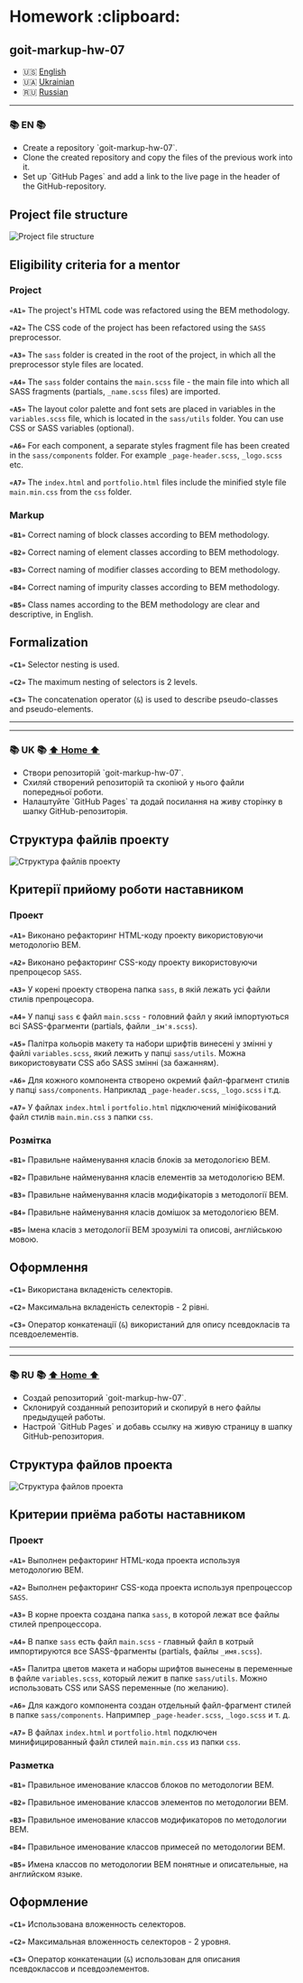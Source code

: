 <h1 id="home">Homework :clipboard:</h1>

## goit-markup-hw-07


* 🇺🇸 [English](#en)
* 🇺🇦 [Ukrainian](#uk)
* 🇷🇺 [Russian](#ru)

--- 

<h3 id="en">📚 EN 📚</h3>

<ul>
		<li>Create a repository `goit-markup-hw-07`.</li>
		<li>Clone the created repository and copy the files of the previous work into it.</li>
		<li>Set up `GitHub Pages` and add a link to the live page in the header of the GitHub-repository.</li>
	</ul>

 ## Project file structure

![Project file structure](./preview.svg)

## Eligibility criteria for a mentor

### Project

**`«A1»`** The project's HTML code was refactored using the BEM methodology.

**`«A2»`** The CSS code of the project has been refactored using the `SASS` preprocessor.

**`«A3»`** The `sass` folder is created in the root of the project, in which all the preprocessor style files are located.

**`«A4»`** The `sass` folder contains the `main.scss` file - the main file into which all SASS fragments (partials, `_name.scss` files) are imported.

**`«A5»`** The layout color palette and font sets are placed in variables in the `variables.scss` file, which is located in the `sass/utils` folder. You can use CSS or SASS variables (optional).

**`«A6»`** For each component, a separate styles fragment file has been created in the `sass/components` folder. For example `_page-header.scss`, `_logo.scss` etc.

**`«A7»`** The `index.html` and `portfolio.html` files include the minified style file `main.min.css` from the `css` folder.

### Markup

**`«B1»`** Correct naming of block classes according to BEM methodology.

**`«B2»`** Correct naming of element classes according to BEM methodology.

**`«B3»`** Correct naming of modifier classes according to BEM methodology.

**`«B4»`** Correct naming of impurity classes according to BEM methodology.

**`«B5»`** Class names according to the BEM methodology are clear and descriptive, in English.

## Formalization

**`«C1»`** Selector nesting is used.

**`«C2»`** The maximum nesting of selectors is 2 levels.

**`«C3»`** The concatenation operator (`&`) is used to describe pseudo-classes and pseudo-elements.

---
---

<h3 id="uk">📚 UK 📚 <a href="#home">⬆ Home ⬆</a></h3> 			

<ul>
  <li>Створи репозиторій `goit-markup-hw-07`.</li>
  <li>Схиляй створений репозиторій та скопіюй у нього файли попередньої роботи.</li>
  <li>Налаштуйте `GitHub Pages` та додай посилання на живу сторінку в шапку GitHub-репозиторія.</li>
  </ul>

## Структура файлів проекту

![Структура файлів проекту](./preview.svg)

## Критерії прийому роботи наставником

### Проект

**`«A1»`** Виконано рефакторинг HTML-коду проекту використовуючи методологію BEM.

**`«A2»`** Виконано рефакторинг CSS-коду проекту використовуючи препроцесор `SASS`.

**`«A3»`** У корені проекту створена папка `sass`, в якій лежать усі файли стилів препроцесора.

**`«A4»`** У папці `sass` є файл `main.scss` - головний файл у який імпортуються всі SASS-фрагменти (partials, файли `_ім'я.scss`).

**`«A5»`** Палітра кольорів макету та набори шрифтів винесені у змінні у файлі `variables.scss`, який лежить у папці `sass/utils`. Можна використовувати CSS або SASS змінні (за бажанням).

**`«A6»`** Для кожного компонента створено окремий файл-фрагмент стилів у папці `sass/components`. Наприклад `_page-header.scss`, `_logo.scss` і т.д.

**`«A7»`** У файлах `index.html` і `portfolio.html` підключений мініфікований файл стилів `main.min.css` з папки `css`.

### Розмітка

**`«B1»`** Правильне найменування класів блоків за методологією BEM.

**`«B2»`** Правильне найменування класів елементів за методологією BEM.

**`«B3»`** Правильне найменування класів модифікаторів з методології BEM.

**`«B4»`** Правильне найменування класів домішок за методологією BEM.

**`«B5»`** Імена класів з методології BEM зрозумілі та описові, англійською мовою.

## Оформлення

**`«C1»`** Використана вкладеність селекторів.

**`«C2»`** Максимальна вкладеність селекторів - 2 рівні.

**`«C3»`** Оператор конкатенації (`&`) використаний для опису псевдокласів та псевдоелементів.

---
---

<h3 id="ru">📚 RU 📚 <a href="#home">⬆ Home ⬆</a></h3> 

<ul>
		<li>Создай репозиторий `goit-markup-hw-07`.</li>
		<li>Склонируй созданный репозиторий и скопируй в него файлы предыдущей работы.</li>
		<li>Настрой `GitHub Pages` и добавь ссылку на живую страницу в шапку GitHub-репозитория.</li>
	</ul>

## Структура файлов проекта

![Структура файлов проекта](./preview.svg)

## Критерии приёма работы наставником

### Проект

**`«A1»`** Выполнен рефакторинг HTML-кода проекта используя методологию BEM.

**`«A2»`** Выполнен рефакторинг CSS-кода проекта используя препроцессор `SASS`.

**`«A3»`** В корне проекта создана папка `sass`, в которой лежат все файлы стилей препроцессора.

**`«A4»`** В папке `sass` есть файл `main.scss` - главный файл в котрый импортируются все SASS-фрагменты (partials, файлы `_имя.scss`).

**`«A5»`** Палитра цветов макета и наборы шрифтов вынесены в переменные в файле `variables.scss`, который лежит в папке `sass/utils`. Можно использовать CSS или SASS переменные (по желанию).

**`«A6»`** Для каждого компонента создан отдельный файл-фрагмент стилей в папке `sass/components`. Напримпер `_page-header.scss`, `_logo.scss` и т. д.

**`«A7»`** В файлах `index.html` и `portfolio.html` подключен минифицированный файл стилей `main.min.css` из папки `css`.

### Разметка

**`«B1»`** Правильное именование классов блоков по методологии BEM.

**`«B2»`** Правильное именование классов элементов по методологии BEM.

**`«B3»`** Правильное именование классов модификаторов по методологии BEM.

**`«B4»`** Правильное именование классов примесей по методологии BEM.

**`«B5»`** Имена классов по методологии BEM понятные и описательные, на английском языке.

## Оформление

**`«C1»`** Использована вложенность селекторов.

**`«C2»`** Максимальная вложенность селекторов - 2 уровня.

**`«C3»`** Оператор конкатенации (`&`) использован для описания псевдоклассов и псевдоэлементов.

